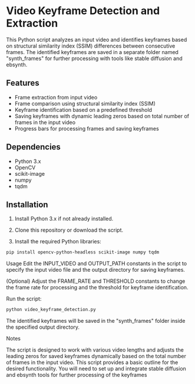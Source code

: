 # Video Keyframe Detection and Extraction

This Python script analyzes an input video and identifies keyframes based on structural similarity index (SSIM) differences between consecutive frames. The identified keyframes are saved in a separate folder named "synth_frames" for further processing with tools like stable diffusion and ebsynth.

## Features

- Frame extraction from input video
- Frame comparison using structural similarity index (SSIM)
- Keyframe identification based on a predefined threshold
- Saving keyframes with dynamic leading zeros based on total number of frames in the input video
- Progress bars for processing frames and saving keyframes

## Dependencies

- Python 3.x
- OpenCV
- scikit-image
- numpy
- tqdm

## Installation

1. Install Python 3.x if not already installed.

2. Clone this repository or download the script.

3. Install the required Python libraries:

```bash
pip install opencv-python-headless scikit-image numpy tqdm
```

Usage
Edit the INPUT_VIDEO and OUTPUT_PATH constants in the script to specify the input video file and the output directory for saving keyframes.

(Optional) Adjust the FRAME_RATE and THRESHOLD constants to change the frame rate for processing and the threshold for keyframe identification.

Run the script:

```bash
python video_keyframe_detection.py
```

The identified keyframes will be saved in the "synth_frames" folder inside the specified output directory.

Notes

The script is designed to work with various video lengths and adjusts the leading zeros for saved keyframes dynamically based on the total number of frames in the input video.
This script provides a basic outline for the desired functionality. You will need to set up and integrate stable diffusion and ebsynth tools for further processing of the keyframes

